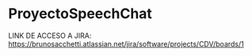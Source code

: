 # ProyectoSpeechChat

LINK DE ACCESO A JIRA: https://brunosacchetti.atlassian.net/jira/software/projects/CDV/boards/1

